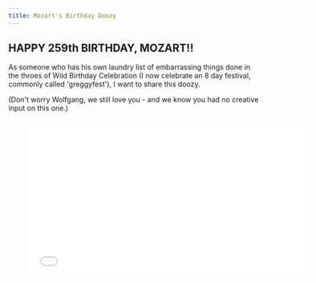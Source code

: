 ```yaml
---
title: Mozart's Birthday Doozy
---
```


<p></p><h2>HAPPY 259th BIRTHDAY, MOZART!!</h2>
As someone who has his own laundry list of embarrassing things done in the throes of Wild Birthday Celebration (I now celebrate an 8 day festival, commonly called 'greggyfest'), I want to share this doozy.<p></p><p>(Don't worry Wolfgang, we still love you - and we know you had no creative input on this one.)</p><p><figure data-type="video"><iframe src="//www.youtube.com/embed/zD3swlmflHI" width="560" height="315" frameborder="0" allowfullscreen="allowfullscreen"></iframe></figure></p>
